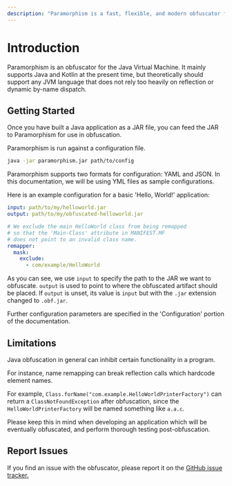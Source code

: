 ```yaml
---
description: "Paramorphism is a fast, flexible, and modern obfuscator for the Java Virtual Machine."
---
```


# Introduction

Paramorphism is an obfuscator for the Java Virtual Machine. It mainly supports Java and Kotlin at the present time, but theoretically should support any JVM language that does not rely too heavily on reflection or dynamic by-name dispatch.

## Getting Started

Once you have built a Java application as a JAR file, you can feed the JAR to Paramorphism for use in obfuscation.

Paramorphism is run against a configuration file.

```sh
java -jar paramorphism.jar path/to/config
```

Paramorphism supports two formats for configuration: YAML and JSON. In this documentation, we will be using YML files as sample configurations.

Here is an example configuration for a basic 'Hello, World!' application:

```yml
input: path/to/my/helloworld.jar
output: path/to/my/obfuscated-helloworld.jar

# We exclude the main HelloWorld class from being remapped
# so that the 'Main-Class' attribute in MANIFEST.MF
# does not point to an invalid class name.
remapper:
  mask:
    exclude:
      - com/example/HelloWorld
```

As you can see, we use `input` to specify the path to the JAR we want to obfuscate. `output` is used to point to where the obfuscated artifact should be placed. If `output` is unset, its value is `input` but with the `.jar` extension changed to `.obf.jar`.

Further configuration parameters are specified in the 'Configuration' portion of the documentation.

## Limitations

Java obfuscation in general can inhibit certain functionality in a program.

For instance, name remapping can break reflection calls which hardcode element names.

For example, `Class.forName("com.example.HelloWorldPrinterFactory")` can return a `ClassNotFoundException` after obfuscation, since the `HelloWorldPrinterFactory` will be named something like `a.a.c`.

Please keep this in mind when developing an application which will be eventually obfuscated, and perform thorough testing post-obfuscation.

## Report Issues

If you find an issue with the obfuscator, please report it on the [GitHub issue tracker.](https://github.com/SerenityEnterprises/paramorphism-issues/)
